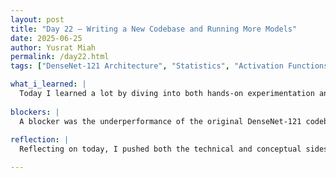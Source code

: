 ```yaml
---
layout: post
title: "Day 22 – Writing a New Codebase and Running More Models"
date: 2025-06-25
author: Yusrat Miah
permalink: /day22.html
tags: ["DenseNet-121 Architecture", "Statistics", "Activation Functions"]

what_i_learned: |
  Today I learned a lot by diving into both hands-on experimentation and deeper theoretical insights. I started off by documenting two overnight training runs with different configurations, which helped me understand how changes like batch size, activation functions, and training length affect performance. Rewriting the DenseNet-121 codebase based on a Kaggle notebook was especially rewarding—the new version performed significantly better, even after just five epochs. I also learned why softmax is the go-to choice for multi-class classification: it transforms model outputs into a probability distribution, making the predictions easier to interpret and compare. Reading the review paper on activation functions reinforced that understanding and gave me a broader perspective on how different functions behave in neural networks.
  
blockers: |
  A blocker was the underperformance of the original DenseNet-121 codebase, which required you to troubleshoot and rewrite a new version.
  
reflection: |
  Reflecting on today, I pushed both the technical and conceptual sides of my project. Reworking the DenseNet-121 code from scratch and seeing immediate accuracy showed me the value of taking initiative to explore alternatives. Understanding why softmax is the go-to activation function for classification deepened my grasp of neural network architecture and the logic behind output layer design. Organizing meeting notes and reading the review paper helped tie everything together. Overall, it was a day of clarity, experimentation, and meaningful progress.

---
```

